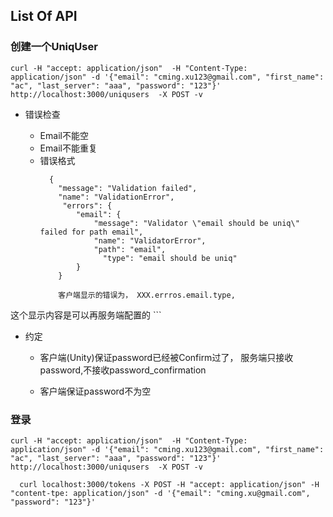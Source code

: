 ## List Of API ##

### 创建一个UniqUser

```
curl -H "accept: application/json"  -H "Content-Type: application/json" -d '{"email": "cming.xu123@gmail.com", "first_name": "ac", "last_server": "aaa", "password": "123"}' http://localhost:3000/uniqusers  -X POST -v 
```

- 错误检查

  - Email不能空
  - Email不能重复
  - 错误格式
    ```
      {
        "message": "Validation failed",
        "name": "ValidationError",
         "errors": {
            "email": {
                "message": "Validator \"email should be uniq\" failed for path email",
                "name": "ValidatorError",
                "path": "email",
                  "type": "email should be uniq"
            }
        }

        客户端显示的错误为， XXX.errros.email.type,
这个显示内容是可以再服务端配置的
    ```
  

- 约定
  - 客户端(Unity)保证password已经被Confirm过了，
服务端只接收password,不接收password_confirmation

  - 客户端保证password不为空



### 登录

```
curl -H "accept: application/json"  -H "Content-Type: application/json" -d '{"email": "cming.xu123@gmail.com", "first_name": "ac", "last_server": "aaa", "password": "123"}' http://localhost:3000/uniqusers  -X POST -v
```


```
  curl localhost:3000/tokens -X POST -H "accept: application/json" -H "content-tpe: application/json" -d '{"email": "cming.xu@gmail.com", "password": "123"}'
```
